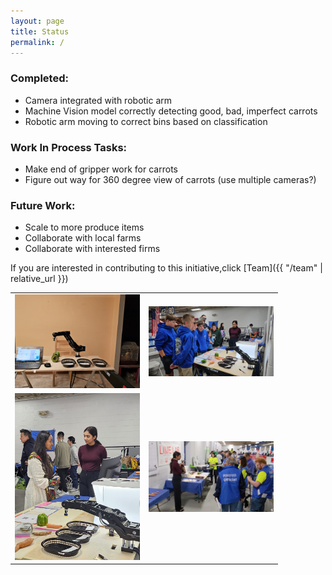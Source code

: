 ```yaml
---
layout: page
title: Status
permalink: /
---
```


### Completed:
- Camera integrated with robotic arm
- Machine Vision model correctly detecting good, bad, imperfect carrots
- Robotic arm moving to correct bins based on classification

### Work In Process Tasks:
- Make end of gripper work for carrots
- Figure out way for 360 degree view of carrots (use multiple cameras?)

### Future Work:
- Scale to more produce items
- Collaborate with local farms
- Collaborate with interested firms


If you are interested in contributing to this initiative,click [Team]({{ "/team" | relative_url }})

<!-- New 2x2 Image Grid Section -->
<div>
    <table>
        <tr>
            <td><img src="assets/images/Dorna-4.jpg" alt="Dorna 1" width="200"></td>
            <td><img src="assets/images/Dorna-2.jpg" alt="Dorna 2" width="200"></td>
        </tr>
        <tr>
            <td><img src="assets/images/Dorna-1.jpg" alt="Dorna 3" width="200"></td>
            <td><img src="assets/images/Dorna-3.jpg" alt="Dorna 4" width="200"></td>
        </tr>
    </table>
</div>
